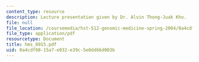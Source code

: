 ```yaml
---
content_type: resource
description: Lecture presentation given by Dr. Alvin Thong-Juak Kho.
file: null
file_location: /coursemedia/hst-512-genomic-medicine-spring-2004/0a4cdf0815a7e032e39c5e0dd66d003b_hms_8915.pdf
file_type: application/pdf
resourcetype: Document
title: hms_8915.pdf
uid: 0a4cdf08-15a7-e032-e39c-5e0dd66d003b
---
```

